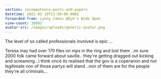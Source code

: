 ```yaml
---
section: incompetence-posts-and-papers
datetime: 2021-02-10T11:50:00.000Z
forwarded-from: Lynny Cakes @Eye’s Wide Open
view-count: 18982
avatar-src: /images/uploads/generic-avatar.png
---
```

The level of so called professionals involved is epic ... 

Teresa may had over 170 files on mps in the ring and lost them ..im sure 2000 folk came forward about saville.. they're getting dragged out kicking and screaming...i think once its realised that the gov is a coperarion and not legitimate non of those partys will stand ..non of them are for the people they're all criminals…
